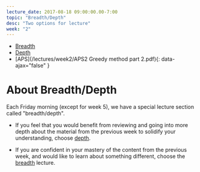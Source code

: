 ```yaml
---
lecture_date: 2017-08-18 09:00:00.00-7:00
topic: "Breadth/Depth"
desc: "Two options for lecture"
week: "2"
---
```


* [Breadth](breadth/)
* [Depth](depth/)
* [APS](/lectures/week2/APS2 Greedy method part 2.pdf){: data-ajax="false" }

# About Breadth/Depth

Each Friday morning (except for week 5), we have a special lecture
section called "breadth/depth".   

* If you feel that you would benefit from reviewing and going into more
depth about the material from the previous week to solidify your
understanding, choose [depth](depth/).

* If you are confident in your mastery of the content from the previous
week, and would like to learn about something different, choose the
[breadth](breadth/) lecture.

